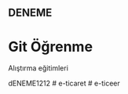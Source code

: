 ﻿## DENEME
# Git Öğrenme

Alıştırma eğitimleri

dENEME1212
#   e - t i c a r e t  
 #   e - t i c e e r  
 